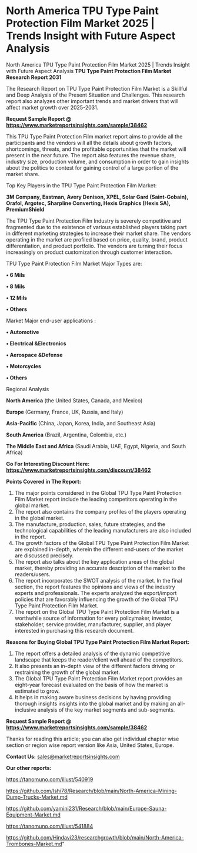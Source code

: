 # North America TPU Type Paint Protection Film Market 2025 | Trends Insight with Future Aspect Analysis
North America TPU Type Paint Protection Film Market 2025 | Trends Insight with Future Aspect Analysis
<strong>TPU Type Paint Protection Film Market Research Report 2031</strong>

The Research Report on TPU Type Paint Protection Film Market is a Skillful and Deep Analysis of the Present Situation and Challenges. This research report also analyzes other important trends and market drivers that will affect market growth over 2025-2031.

<strong>Request Sample Report @ <a href=https://www.marketreportsinsights.com/sample/38462>https://www.marketreportsinsights.com/sample/38462</a></strong>

This TPU Type Paint Protection Film market report aims to provide all the participants and the vendors will all the details about growth factors, shortcomings, threats, and the profitable opportunities that the market will present in the near future. The report also features the revenue share, industry size, production volume, and consumption in order to gain insights about the politics to contest for gaining control of a large portion of the market share.

Top Key Players in the TPU Type Paint Protection Film Market:

<strong>3M Company, Eastman, Avery Denison, XPEL, Solar Gard (Saint-Gobain), Orafol, Argotec, Sharpline Converting, Hexis Graphics (Hexis SA), PremiumShield</strong>

The TPU Type Paint Protection Film Industry is severely competitive and fragmented due to the existence of various established players taking part in different marketing strategies to increase their market share. The vendors operating in the market are profiled based on price, quality, brand, product differentiation, and product portfolio. The vendors are turning their focus increasingly on product customization through customer interaction.

TPU Type Paint Protection Film Market Major Types are:

<strong>•  6 Mils

•  8 Mils

•  12 Mils

•  Others</strong>

Market Major end-user applications :

<strong>•  Automotive

•  Electrical &Electronics

•  Aerospace &Defense

•  Motorcycles

•  Others</strong>

Regional Analysis

</u><strong><b>North America</b></strong> (the United States, Canada, and Mexico)

<strong><b>Europe </b></strong>(Germany, France, UK, Russia, and Italy)

<strong><b>Asia-Pacific</b></strong> (China, Japan, Korea, India, and Southeast Asia)

<strong><b>South America</b></strong> (Brazil, Argentina, Colombia, etc.)

<strong><b>The Middle East and Africa</b></strong> (Saudi Arabia, UAE, Egypt, Nigeria, and South Africa)

<strong>Go For Interesting Discount Here: <a href=https://www.marketreportsinsights.com/discount/38462>https://www.marketreportsinsights.com/discount/38462</a></strong>

<strong>Points Covered in The Report:</strong>
<ol>
  <li>The major points considered in the Global TPU Type Paint Protection Film Market report include the leading competitors operating in the global market.</li>
  <li>The report also contains the company profiles of the players operating in the global market.</li>
  <li>The manufacture, production, sales, future strategies, and the technological capabilities of the leading manufacturers are also included in the report.</li>
  <li>The growth factors of the Global TPU Type Paint Protection Film Market are explained in-depth, wherein the different end-users of the market are discussed precisely.</li>
  <li>The report also talks about the key application areas of the global market, thereby providing an accurate description of the market to the readers/users.</li>
  <li>The report incorporates the SWOT analysis of the market. In the final section, the report features the opinions and views of the industry experts and professionals. The experts analyzed the export/import policies that are favorably influencing the growth of the Global TPU Type Paint Protection Film Market.</li>
  <li>The report on the Global TPU Type Paint Protection Film Market is a worthwhile source of information for every policymaker, investor, stakeholder, service provider, manufacturer, supplier, and player interested in purchasing this research document.</li>
</ol>
<strong>Reasons for Buying Global TPU Type Paint Protection Film Market Report:</strong>

<ol>
  <li>The report offers a detailed analysis of the dynamic competitive landscape that keeps the reader/client well ahead of the competitors.</li>
  <li>It also presents an in-depth view of the different factors driving or restraining the growth of the global market.</li>
  <li>The Global TPU Type Paint Protection Film Market report provides an eight-year forecast evaluated on the basis of how the market is estimated to grow.</li>
  <li>It helps in making aware business decisions by having providing thorough insights insights into the global market and by making an all-inclusive analysis of the key market segments and sub-segments.</li>
</ol>
<strong>Request Sample Report @ <a href=https://www.marketreportsinsights.com/sample/38462>https://www.marketreportsinsights.com/sample/38462</a></strong>


Thanks for reading this article; you can also get individual chapter wise section or region wise report version like Asia, United States, Europe.

<strong>Contact Us:</strong>
sales@marketreportsinsights.com

<strong>Our other reports:</strong>

<a href=https://tanomuno.com/illust/540919>https://tanomuno.com/illust/540919</a>

<a href=https://github.com/Ishi78/Research/blob/main/North-America-Mining-Dump-Trucks-Market.md>https://github.com/Ishi78/Research/blob/main/North-America-Mining-Dump-Trucks-Market.md</a>

<a href=https://github.com/yamini231/Research/blob/main/Europe-Sauna-Equipment-Market.md>https://github.com/yamini231/Research/blob/main/Europe-Sauna-Equipment-Market.md</a>

<a href=https://tanomuno.com/illust/541884>https://tanomuno.com/illust/541884</a>

<a href=https://github.com/Hindavi23/researchgrowth/blob/main/North-America-Trombones-Market.md>https://github.com/Hindavi23/researchgrowth/blob/main/North-America-Trombones-Market.md</a>"
